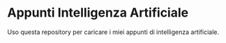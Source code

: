 # Appunti Intelligenza Artificiale
Uso questa repository per caricare i miei appunti di intelligenza artificiale.
